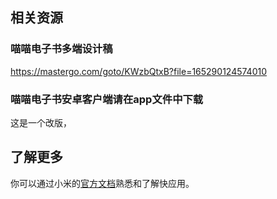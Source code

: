 ## 相关资源

### 喵喵电子书多端设计稿  
https://mastergo.com/goto/KWzbQtxB?file=165290124574010  

### 喵喵电子书安卓客户端请在app文件中下载

这是一个改版，

## 了解更多

你可以通过小米的[官方文档](https://iot.mi.com/vela/quickapp)熟悉和了解快应用。
